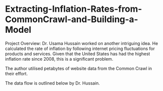 # Extracting-Inflation-Rates-from-CommonCrawl-and-Building-a-Model
Project Overview: Dr. Usama Hussain worked on another intriguing idea. He calculated the rate of inflation by following internet pricing fluctuations for products and services. Given that the United States has had the highest inflation rate since 2008, this is a significant problem.

The author utilised petabytes of website data from the Common Crawl in their effort.

The data flow is outlined below by Dr. Hussain.
